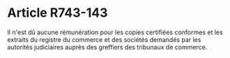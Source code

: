 # Article R743-143

Il n'est dû aucune rémunération pour les copies certifiées conformes et les extraits du registre du commerce et des sociétés demandés par les autorités judiciaires auprès des greffiers des tribunaux de commerce.